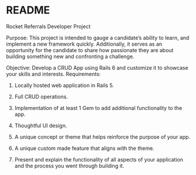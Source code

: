 # README

Rocket Referrals Developer Project


Purpose:  This project is intended to gauge a candidate’s ability to learn, and implement a new framework quickly. Additionally, it serves as an opportunity for the candidate to share how passionate they are about building something new and confronting a challenge.

Objective:  Develop a CRUD App using Rails 6 and customize it to showcase your skills and interests.
Requirements:

1. Locally hosted web application in Rails 5.

2. Full CRUD operations.

3. Implementation of at least 1 Gem to add additional functionality to the app.

4. Thoughtful UI design.

5. A unique concept or theme that helps reinforce the purpose of your app.

6. A unique custom made feature that aligns with the theme.

7. Present and explain the functionality of all aspects of your application and the process you went through building it.
